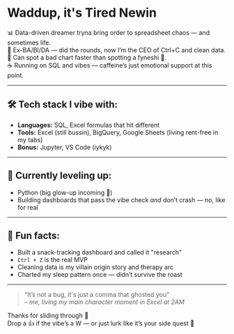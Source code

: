 # Waddup, it's Tired Newin


📊 Data-driven dreamer tryna bring order to spreadsheet chaos — and sometimes life.  
💼 Ex-BA/BI/DA — did the rounds, now I’m the CEO of Ctrl+C and clean data.  
🧠 Can spot a bad chart faster than spotting a fyneshi 🤫.  
☕ Running on SQL and vibes — caffeine’s just emotional support at this point.  

---

## 🛠 Tech stack I vibe with:
- **Languages:** SQL, Excel formulas that hit different
- **Tools:** Excel (still bussin), BigQuery, Google Sheets (living rent-free in my tabs)
- **Bonus:** Jupyter, VS Code (iykyk)

---

## 🌱 Currently leveling up:
- Python (big glow-up incoming 🐍)  
- Building dashboards that pass the vibe check *and* don’t crash — no, like for real

---

## 📌 Fun facts:
- Built a snack-tracking dashboard and called it "research"  
- `Ctrl + Z` is the real MVP  
- Cleaning data is my villain origin story and therapy arc  
- Charted my sleep pattern once — didn’t survive the roast  

---

> “It’s not a bug, it's just a comma that ghosted you”  
*– me, living my main character moment in Excel at 2AM*

Thanks for sliding through 👋  
Drop a 👍 if the vibe’s a W — or just lurk like it’s your side quest 🤡
